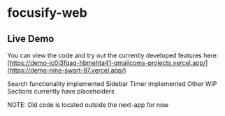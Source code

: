 # focusify-web

## Live Demo
You can view the code and try out the currently developed features here: [https://demo-ic0i3fqag-hbmehta41-gmailcoms-projects.vercel.app/](https://demo-nine-swart-97.vercel.app/)

Search functionality implemented
Sidebar Timer implemented
Other WIP Sections currently have placeholders

NOTE: Old code is located outside the next-app for now
